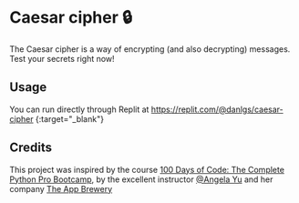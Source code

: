 # Caesar cipher 🔒

The Caesar cipher is a way of encrypting (and also decrypting) messages. Test your secrets right now!

## Usage

You can run directly through Replit at https://replit.com/@danlgs/caesar-cipher {:target="_blank"}

## Credits
This project was inspired by the course [100 Days of Code: The Complete Python Pro Bootcamp](https://www.udemy.com/course/100-days-of-code/), by the excellent instructor [@Angela Yu](https://github.com/angelabauer) and her company [The App Brewery](https://appbrewery.com/)
